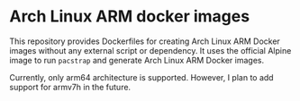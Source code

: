 # Arch Linux ARM docker images
This repository provides Dockerfiles for creating Arch Linux ARM Docker images without any external script or dependency. It uses the official Alpine image to run `pacstrap` and generate Arch Linux ARM Docker images.

Currently, only arm64 architecture is supported. However, I plan to add support for armv7h in the future.
